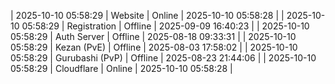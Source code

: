 | 2025-10-10 05:58:29 | Website | Online | 2025-10-10 05:58:28 |
| 2025-10-10 05:58:29 | Registration | Offline | 2025-09-09 16:40:23 |
| 2025-10-10 05:58:29 | Auth Server | Offline | 2025-08-18 09:33:31 |
| 2025-10-10 05:58:29 | Kezan (PvE) | Offline | 2025-08-03 17:58:02 |
| 2025-10-10 05:58:29 | Gurubashi (PvP) | Offline | 2025-08-23 21:44:06 |
| 2025-10-10 05:58:29 | Cloudflare | Online | 2025-10-10 05:58:28 |
